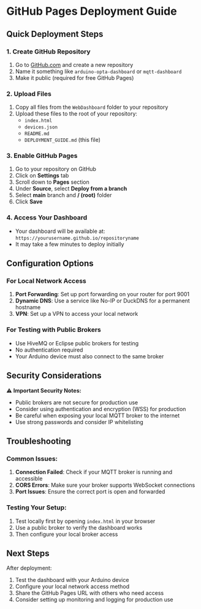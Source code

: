 # GitHub Pages Deployment Guide

## Quick Deployment Steps

### 1. Create GitHub Repository
1. Go to [GitHub.com](https://github.com) and create a new repository
2. Name it something like `arduino-opta-dashboard` or `mqtt-dashboard`
3. Make it public (required for free GitHub Pages)

### 2. Upload Files
1. Copy all files from the `WebDashboard` folder to your repository
2. Upload these files to the root of your repository:
   - `index.html`
   - `devices.json`
   - `README.md`
   - `DEPLOYMENT_GUIDE.md` (this file)

### 3. Enable GitHub Pages
1. Go to your repository on GitHub
2. Click on **Settings** tab
3. Scroll down to **Pages** section
4. Under **Source**, select **Deploy from a branch**
5. Select **main** branch and **/ (root)** folder
6. Click **Save**

### 4. Access Your Dashboard
- Your dashboard will be available at: `https://yourusername.github.io/repositoryname`
- It may take a few minutes to deploy initially

## Configuration Options

### For Local Network Access
1. **Port Forwarding**: Set up port forwarding on your router for port 9001
2. **Dynamic DNS**: Use a service like No-IP or DuckDNS for a permanent hostname
3. **VPN**: Set up a VPN to access your local network

### For Testing with Public Brokers
- Use HiveMQ or Eclipse public brokers for testing
- No authentication required
- Your Arduino device must also connect to the same broker

## Security Considerations

⚠️ **Important Security Notes:**
- Public brokers are not secure for production use
- Consider using authentication and encryption (WSS) for production
- Be careful when exposing your local MQTT broker to the internet
- Use strong passwords and consider IP whitelisting

## Troubleshooting

### Common Issues:
1. **Connection Failed**: Check if your MQTT broker is running and accessible
2. **CORS Errors**: Make sure your broker supports WebSocket connections
3. **Port Issues**: Ensure the correct port is open and forwarded

### Testing Your Setup:
1. Test locally first by opening `index.html` in your browser
2. Use a public broker to verify the dashboard works
3. Then configure your local broker access

## Next Steps

After deployment:
1. Test the dashboard with your Arduino device
2. Configure your local network access method
3. Share the GitHub Pages URL with others who need access
4. Consider setting up monitoring and logging for production use
